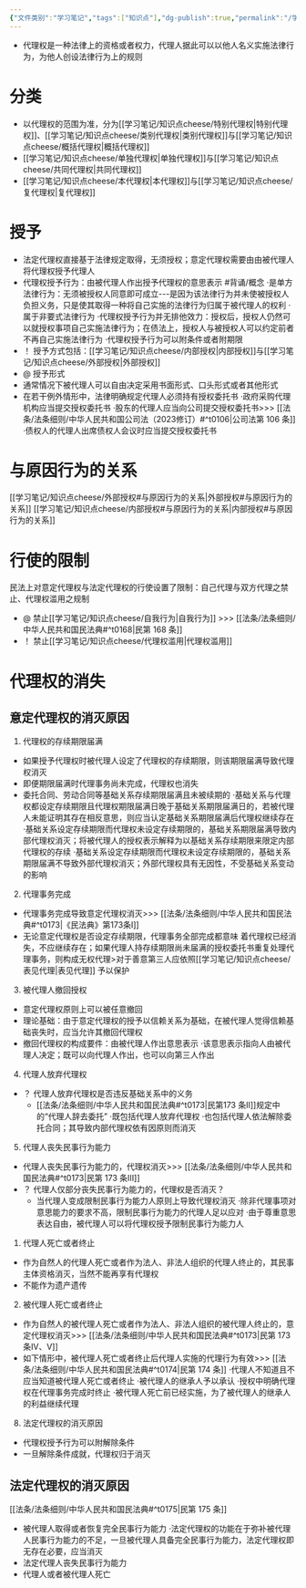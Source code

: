 ```yaml
---
{"文件类别":"学习笔记","tags":["知识点"],"dg-publish":true,"permalink":"/学习笔记/知识点cheese/代理权/","dgPassFrontmatter":true}
---
```


- 代理权是一种法律上的资格或者权力，代理人据此可以以他人名义实施法律行为，为他人创设法律行为上的规则
# 分类
- 以代理权的范围为准，分为[[学习笔记/知识点cheese/特别代理权\|特别代理权]]、[[学习笔记/知识点cheese/类别代理权\|类别代理权]]与[[学习笔记/知识点cheese/概括代理权\|概括代理权]]
- [[学习笔记/知识点cheese/单独代理权\|单独代理权]]与[[学习笔记/知识点cheese/共同代理权\|共同代理权]]
- [[学习笔记/知识点cheese/本代理权\|本代理权]]与[[学习笔记/知识点cheese/复代理权\|复代理权]]
# 授予
- 法定代理权直接基于法律规定取得，无须授权；意定代理权需要由由被代理人将代理权授予代理人
- 代理权授予行为：由被代理人作出授予代理权的意思表示 #背诵/概念 
·是单方法律行为：无须被授权人同意即可成立---是因为该法律行为并未使被授权人负担义务，只是使其取得一种将自己实施的法律行为归属于被代理人的权利
·属于非要式法律行为
·代理权授予行为并无排他效力：授权后，授权人仍然可以就授权事项自己实施法律行为；在债法上，授权人与被授权人可以约定前者不再自己实施法律行为
·代理权授予行为可以附条件或者附期限
- ！ 授予方式包括：[[学习笔记/知识点cheese/内部授权\|内部授权]]与[[学习笔记/知识点cheese/外部授权\|外部授权]]
- @ 授予形式
- 通常情况下被代理人可以自由决定采用书面形式、口头形式或者其他形式
- 在若干例外情形中，法律明确规定代理人必须持有授权委托书
·政府采购代理机构应当提交授权委托书
·股东的代理人应当向公司提交授权委托书>>> [[法条/法条细则/中华人民共和国公司法（2023修订）#^t0106\|公司法第 106 条]]
·债权人的代理人出席债权人会议时应当提交授权委托书

# 与原因行为的关系
[[学习笔记/知识点cheese/外部授权#与原因行为的关系\|外部授权#与原因行为的关系]]
[[学习笔记/知识点cheese/内部授权#与原因行为的关系\|内部授权#与原因行为的关系]]

# 行使的限制
民法上对意定代理权与法定代理权的行使设置了限制：自己代理与双方代理之禁止、代理权滥用之规制
- @ 禁止[[学习笔记/知识点cheese/自我行为\|自我行为]] >>> [[法条/法条细则/中华人民共和国民法典#^t0168\|民第 168 条]]
- ！ 禁止[[学习笔记/知识点cheese/代理权滥用\|代理权滥用]]
# 代理权的消失
## 意定代理权的消灭原因
1. 代理权的存续期限届满
- 如果授予代理权时被代理人设定了代理权的存续期限，则该期限届满导致代理权消灭
- 即便期限届满时代理事务尚未完成，代理权也消失
- 委托合同、劳动合同等基础关系存续期限届满且未被续期的
·基础关系与代理权都设定存续期限且代理权期限届满日晚于基础关系期限届满日的，若被代理人未能证明其存在相反意思，则应当认定基础关系期限届满后代理权继续存在
·基础关系设定存续期限而代理权未设定存续期限的，基础关系期限届满导致内部代理权消灭；将被代理人的授权表示解释为以基础关系存续期限来限定内部代理权的存续
·基础关系设定存续期限而代理权未设定存续期限的，基础关系期限届满不导致外部代理权消灭；外部代理权具有无因性，不受基础关系变动的影响
2. 代理事务完成
- 代理事务完成导致意定代理权消灭>>> [[法条/法条细则/中华人民共和国民法典#^t0173\|《民法典》第173条Ⅰ]]
- 无论意定代理权是否设定存续期限，代理事务全部完成都意味 着代理权已经消失，不应继续存在；如果代理人持存续期限尚未届满的授权委托书重复处理代理事务，则构成无权代理>对于善意第三人应依照[[学习笔记/知识点cheese/表见代理\|表见代理]] 予以保护
3. 被代理人撤回授权
- 意定代理权原则上可以被任意撤回
- 理论基础：由于意定代理权的授予以信赖关系为基础，在被代理人觉得信赖基础丧失时，应当允许其撤回代理权
- 撤回代理权的构成要件：由被代理人作出意思表示
·该意思表示指向人由被代理人决定；既可以向代理人作出，也可以向第三人作出
4. 代理人放弃代理权
- ？ 代理人放弃代理权是否违反基础关系中的义务
	- [[法条/法条细则/中华人民共和国民法典#^t0173\|民第173 条Ⅱ]]规定中的“代理人辞去委托”
·既包括代理人放弃代理权
·也包括代理人依法解除委托合同；其导致内部代理权依有因原则而消灭
5. 代理人丧失民事行为能力
- 代理人丧失民事行为能力的，代理权消灭>>> [[法条/法条细则/中华人民共和国民法典#^t0173\|民第 173 条Ⅲ]]
- ？ 代理人仅部分丧失民事行为能力的，代理权是否消灭？
	- 当代理人变成限制民事行为能力人原则上导致代理权消灭
·除非代理事项对意思能力的要求不高，限制民事行为能力的代理人足以应对 
·由于尊重意思表达自由，被代理人可以将代理权授予限制民事行为能力人
1. 代理人死亡或者终止
- 作为自然人的代理人死亡或者作为法人、非法人组织的代理人终止的，其民事主体资格消灭，当然不能再享有代理权
- 不能作为遗产遗传
2. 被代理人死亡或者终止
- 作为自然人的被代理人死亡或者作为法人、非法人组织的被代理人终止的，意定代理权消灭>>> [[法条/法条细则/中华人民共和国民法典#^t0173\|民第 173 条Ⅳ、Ⅴ]]
- 如下情形中，被代理人死亡或者终止后代理人实施的代理行为有效>>> [[法条/法条细则/中华人民共和国民法典#^t0174\|民第 174 条]]
·代理人不知道且不应当知道被代理人死亡或者终止
·被代理人的继承人予以承认
·授权中明确代理权在代理事务完成时终止
·被代理人死亡前已经实施，为了被代理人的继承人的利益继续代理
8. 法定代理权的消灭原因
- 代理权授予行为可以附解除条件
- 一旦解除条件成就，代理权归于消灭
## 法定代理权的消灭原因 
[[法条/法条细则/中华人民共和国民法典#^t0175\|民第 175 条]]
- 被代理人取得或者恢复完全民事行为能力
·法定代理权的功能在于弥补被代理人民事行为能力的不足，一旦被代理人具备完全民事行为能力，法定代理权即无存在必要，应当消灭
- 法定代理人丧失民事行为能力
- 代理人或者被代理人死亡